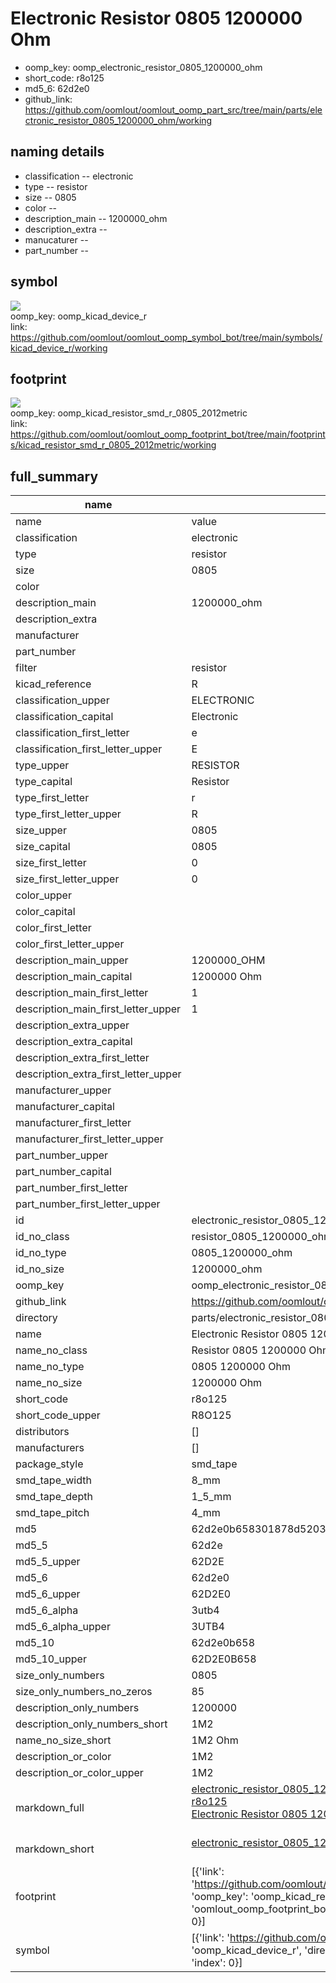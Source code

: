 # Electronic Resistor 0805 1200000 Ohm

  
* oomp_key: oomp_electronic_resistor_0805_1200000_ohm 
* short_code: r8o125
* md5_6: 62d2e0  
* github_link: https://github.com/oomlout/oomlout_oomp_part_src/tree/main/parts/electronic_resistor_0805_1200000_ohm/working  
## naming details
* classification -- electronic
* type -- resistor
* size -- 0805
* color -- 
* description_main -- 1200000_ohm
* description_extra -- 
* manucaturer -- 
* part_number -- 



## symbol

![](symbol/{index}/working/working_600.png)  
oomp_key: oomp_kicad_device_r  
link: https://github.com/oomlout/oomlout_oomp_symbol_bot/tree/main/symbols/kicad_device_r/working  

## footprint

![](footprint/{index}/working/working_600.png)  
oomp_key: oomp_kicad_resistor_smd_r_0805_2012metric  
link: https://github.com/oomlout/oomlout_oomp_footprint_bot/tree/main/footprints/kicad_resistor_smd_r_0805_2012metric/working  

## full_summary
| name | value | 
| --- | --- | 
| name | value | 
| classification | electronic | 
| type | resistor | 
| size | 0805 | 
| color |  | 
| description_main | 1200000_ohm | 
| description_extra |  | 
| manufacturer |  | 
| part_number |  | 
| filter | resistor | 
| kicad_reference | R | 
| classification_upper | ELECTRONIC | 
| classification_capital | Electronic | 
| classification_first_letter | e | 
| classification_first_letter_upper | E | 
| type_upper | RESISTOR | 
| type_capital | Resistor | 
| type_first_letter | r | 
| type_first_letter_upper | R | 
| size_upper | 0805 | 
| size_capital | 0805 | 
| size_first_letter | 0 | 
| size_first_letter_upper | 0 | 
| color_upper |  | 
| color_capital |  | 
| color_first_letter |  | 
| color_first_letter_upper |  | 
| description_main_upper | 1200000_OHM | 
| description_main_capital | 1200000 Ohm | 
| description_main_first_letter | 1 | 
| description_main_first_letter_upper | 1 | 
| description_extra_upper |  | 
| description_extra_capital |  | 
| description_extra_first_letter |  | 
| description_extra_first_letter_upper |  | 
| manufacturer_upper |  | 
| manufacturer_capital |  | 
| manufacturer_first_letter |  | 
| manufacturer_first_letter_upper |  | 
| part_number_upper |  | 
| part_number_capital |  | 
| part_number_first_letter |  | 
| part_number_first_letter_upper |  | 
| id | electronic_resistor_0805_1200000_ohm | 
| id_no_class | resistor_0805_1200000_ohm | 
| id_no_type | 0805_1200000_ohm | 
| id_no_size | 1200000_ohm | 
| oomp_key | oomp_electronic_resistor_0805_1200000_ohm | 
| github_link | https://github.com/oomlout/oomlout_oomp_part_src/tree/main/parts/electronic_resistor_0805_1200000_ohm/working | 
| directory | parts/electronic_resistor_0805_1200000_ohm | 
| name | Electronic Resistor 0805 1200000 Ohm | 
| name_no_class | Resistor 0805 1200000 Ohm | 
| name_no_type | 0805 1200000 Ohm | 
| name_no_size | 1200000 Ohm | 
| short_code | r8o125 | 
| short_code_upper | R8O125 | 
| distributors | [] | 
| manufacturers | [] | 
| package_style | smd_tape | 
| smd_tape_width | 8_mm | 
| smd_tape_depth | 1_5_mm | 
| smd_tape_pitch | 4_mm | 
| md5 | 62d2e0b658301878d5203e3ea845200b | 
| md5_5 | 62d2e | 
| md5_5_upper | 62D2E | 
| md5_6 | 62d2e0 | 
| md5_6_upper | 62D2E0 | 
| md5_6_alpha | 3utb4 | 
| md5_6_alpha_upper | 3UTB4 | 
| md5_10 | 62d2e0b658 | 
| md5_10_upper | 62D2E0B658 | 
| size_only_numbers | 0805 | 
| size_only_numbers_no_zeros | 85 | 
| description_only_numbers | 1200000 | 
| description_only_numbers_short | 1M2 | 
| name_no_size_short | 1M2 Ohm | 
| description_or_color | 1M2 | 
| description_or_color_upper | 1M2 | 
| markdown_full | [electronic_resistor_0805_1200000_ohm](https://github.com/oomlout/oomlout_oomp_part_src/tree/main/parts/electronic_resistor_0805_1200000_ohm/working)<br>[r8o125](https://github.com/oomlout/oomlout_oomp_part_src/tree/main/parts/electronic_resistor_0805_1200000_ohm/working)<br>[Electronic Resistor 0805 1200000 Ohm](https://github.com/oomlout/oomlout_oomp_part_src/tree/main/parts/electronic_resistor_0805_1200000_ohm/working)<br><br> | 
| markdown_short | [electronic_resistor_0805_1200000_ohm](https://github.com/oomlout/oomlout_oomp_part_src/tree/main/parts/electronic_resistor_0805_1200000_ohm/working)<br><br> | 
| footprint | [{'link': 'https://github.com/oomlout/oomlout_oomp_footprint_bot/tree/main/foootprntss/kicad_resistor_smd_r_0805_2012metric', 'oomp_key': 'oomp_kicad_resistor_smd_r_0805_2012metric', 'directory': 'oomlout_oomp_footprint_bot/footprints/kicad_resistor_smd_r_0805_2012metric//working/working.kicad_mod', 'index': 0}] | 
| symbol | [{'link': 'https://github.com/oomlout/oomlout_oomp_symbol_bot/tree/main/symbols/kicad_device_r', 'oomp_key': 'oomp_kicad_device_r', 'directory': 'oomlout_oomp_symbol_bot/symbols/kicad_device_r//working/working.kicad_sym', 'index': 0}] | 
